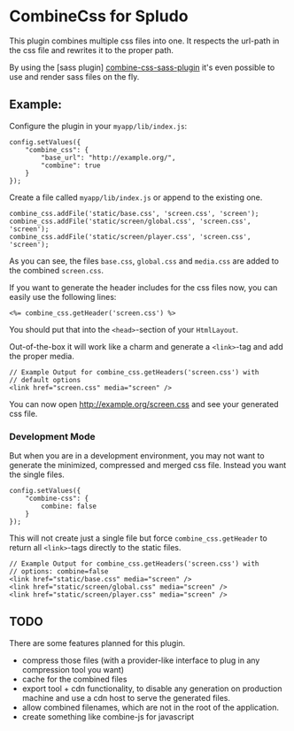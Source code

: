 CombineCss for Spludo
=====================

This plugin combines multiple css files into one. It respects the url-path in
the css file and rewrites it to the proper path.

By using the [sass plugin] [combine-css-sass-plugin] it's even possible to use
and render sass files on the fly.

  [combine-css-sass-plugin]: http://github.com/DracoBlue/spludo-plugins/tree/master/combine-css-sass/

Example:
-------------------

Configure the plugin in your `myapp/lib/index.js`:

    config.setValues({
        "combine_css": {
            "base_url": "http://example.org/",
            "combine": true
        }
    });

Create a file called `myapp/lib/index.js` or append to the existing one.

    combine_css.addFile('static/base.css', 'screen.css', 'screen');
    combine_css.addFile('static/screen/global.css', 'screen.css', 'screen');
    combine_css.addFile('static/screen/player.css', 'screen.css', 'screen');

As you can see, the files `base.css`, `global.css` and `media.css` are added to
the combined `screen.css`.

If you want to generate the header includes for the css files now, you can
easily use the following lines:

    <%= combine_css.getHeader('screen.css') %>

You should put that into the `<head>`-section of your `HtmlLayout`.

Out-of-the-box it will work like a charm and generate a `<link>`-tag and add
the proper media.
    
    // Example Output for combine_css.getHeaders('screen.css') with
    // default options
    <link href="screen.css" media="screen" />

You can now open http://example.org/screen.css and see your
generated css file.
    
### Development Mode

But when you are in a development environment, you may not want to generate the
minimized, compressed and merged css file. Instead you want the single files.

    config.setValues({
        "combine-css": {
            combine: false
        }
    });

This will not create just a single file but force `combine_css.getHeader` to
return all `<link>`-tags directly to the static files.

    // Example Output for combine_css.getHeaders('screen.css') with
    // options: combine=false
    <link href="static/base.css" media="screen" />
    <link href="static/screen/global.css" media="screen" />
    <link href="static/screen/player.css" media="screen" />
    
TODO
----

There are some features planned for this plugin.

- compress those files (with a provider-like interface to plug in any
  compression tool you want)
- cache for the combined files
- export tool + cdn functionality, to disable any generation on production
  machine and use a cdn host to serve the generated files.
- allow combined filenames, which are not in the root of the application.
- create something like combine-js for javascript